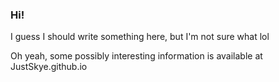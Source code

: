 ### Hi!

I guess I should write something here, but I'm not sure what lol

Oh yeah, some possibly interesting information is available at JustSkye.github.io

